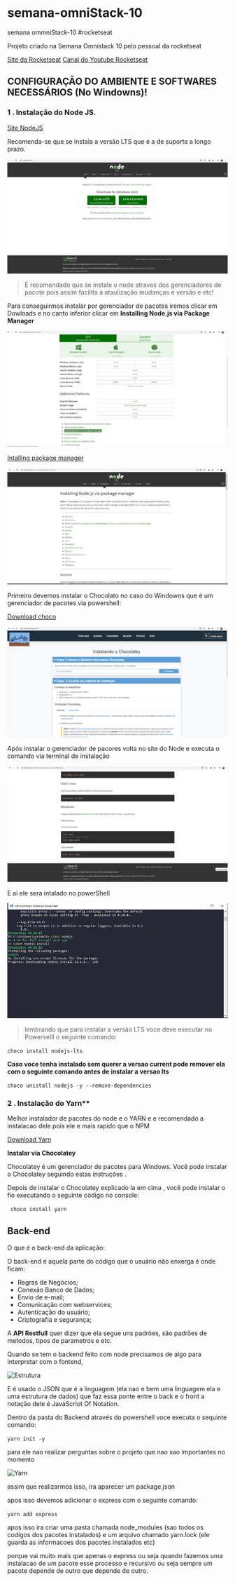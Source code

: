 # semana-omniStack-10
 semana ommniStack-10  #rocketseat

 Projeto criado na Semana Omnistack 10 pelo pessoal da rocketseat 
 
 [Site da Rocketseat](https://rocketseat.com.br/)
 [Canal do Youtube Rocketseat](https://www.youtube.com/channel/UCSfwM5u0Kce6Cce8_S72olg)


## CONFIGURAÇÃO DO AMBIENTE E SOFTWARES NECESSÁRIOS (No Windowns)! 

### 1 . Instalação do Node JS.

[Site NodeJS](https://nodejs.org/en/)


Recomenda-se que se instala a versão LTS que é a de suporte a longo prazo. 

![home Node](img/smo-01.png)


> É recomendado que se instale o node atraves dos gerenciadores de pacote pois assim facilita a ataulização mudanças e versão e etc!

Para conseguirmos instalar por gerenciador de pacotes iremos clicar em Dowloads e no canto inferior clicar em **Installing Node.js via Package Manager**

![Download Node](img/smo-02.png)

[Intalling package manager](https://nodejs.org/en/download/package-manager/)


![pkg mananger](img/smo-03.png)


Primeiro devemos instalar o Chocolato no caso do Windowns que é um gerenciador de pacotes via powershell:

[Download choco](https://chocolatey.org/install)

![Download choco](img/smo-06.png)

Após instalar o gerenciador de pacores volta no site do Node e executa o comando via terminal de instalação

![Codigo Node.js](img/smo-05.png)

E ai ele sera intalado no powerShell

![Powershell](img/smo-04.png)

>lembrando que para instalar a versão LTS voce deve executar no Powerselll o seguinte comando:

``` choco install nodejs-lts  ```

**Caso voce tenha instalado sem querer a versao current pode remover ela com o seguinte comando antes de instalar a versao lts** 

``` choco unistall nodejs -y --remove-dependencies   ```



### 2 . Instalação do Yarn**

Melhor instalador de pacotes do node e o YARN e e recomendado a instalacao dele pois ele e mais rapido que o NPM

[Download Yarn](https://yarnpkg.com/lang/en/)

**Instalar via Chocolatey**

Chocolatey é um gerenciador de pacotes para Windows. Você pode instalar o Chocolatey seguindo estas instruções .

Depois de instalar o Chocolatey explicado la em cima , você pode instalar o fio executando o seguinte código no console:

```  choco install yarn ```


## Back-end

O que é o back-end da aplicação: 

O back-end é aquela parte do código que o usuário não enxerga é onde ficam:

- Regras de Negócios;
- Conexão Banco de Dados;
- Envio de e-mail;
- Comunicação com webservices;
- Autenticação do usuário;
- Criptografia e segurança; 


A **API Restfull** quer dizer que ela segue uns padrões, são padrões de metodos, tipos de parametros e etc. 

Quando se tem o backend feito com node precisamos de algo para interpretar com o fontend, 

![Estrutura](img/smo-07.png)

E é usado o JSON que é a linguagem (ela nao e bem uma linguagem ela e uma estrutura de dados) que faz essa ponte entre o back e o front
a notação dele é JavaScriot Of Notation. 

Dentro da pasta do Backend através do powershell voce executa o sequinte comando:

``` yarn init -y  ```

para ele nao realizar perguntas sobre o projeto que nao sao importantes no momento

![Yarn](img/smo-08.png)


assim que realizarmos isso, ira aparecer um package.json 


apos isso devemos adicionar o express com o seguinte comando:

``` yarn add express ```

apos isso ira criar uma pasta chamada node_modules (sao todos os codigos dos pacotes instalados) e um arquivo chamado yarn.lock (ele guarda as informacoes dos pacotes instalados etc)

porque vai muito mais que apenas o express ou seja quando fazemos uma instalacao de um pacote esse processo e recursivo ou seja sempre um pacote depende de outro que depende de outro.


